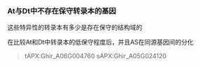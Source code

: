 ### At与Dt中不存在保守转录本的基因

这些特异性的转录本有多少是存在保守的结构域的





在比较At和Dt中转录本的低保守程度后，并且AS在同源基因间的分化

> tAPX:Ghir_A06G004760
> sAPX:Ghir_A05G024120

